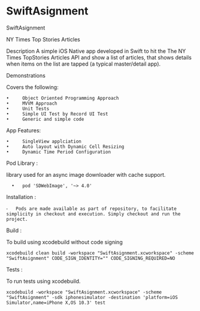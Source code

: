 # SwiftAsignment
SwiftAsignment

NY Times Top Stories Articles

Description
A simple iOS Native app developed in Swift to hit the The NY Times TopStories Articles API and show a list of articles, that shows details when items on the list are tapped (a typical master/detail app).

Demonstrations

Covers the following:

	•	  Object Oriented Programming Approach
	•	  MVVM Approach
	•	  Unit Tests
	•	  Simple UI Test by Record UI Test
	•	  Generic and simple code

App Features:

	•	  SingleView applciation
	•	  Auto layout with Dynamic Cell Resizing
	•	  Dynamic Time Period Configuration

Pod Library :

  library used for an async image downloader with cache support.

	  •	  pod 'SDWebImage', '~> 4.0'


Installation :

	⁃	Pods are made available as part of repository, to facilitate simplicity in checkout and execution. Simply checkout and run the project.

Build :

To build using xcodebuild without code signing

	xcodebuild clean build -workspace "SwiftAsignment.xcworkspace" -scheme "SwiftAsignment" CODE_SIGN_IDENTITY="" CODE_SIGNING_REQUIRED=NO

Tests :

To run tests using xcodebuild.

	xcodebuild -workspace "SwiftAsignment.xcworkspace" -scheme "SwiftAsignment" -sdk iphonesimulator -destination 'platform=iOS Simulator,name=iPhone X,OS 10.3' test
